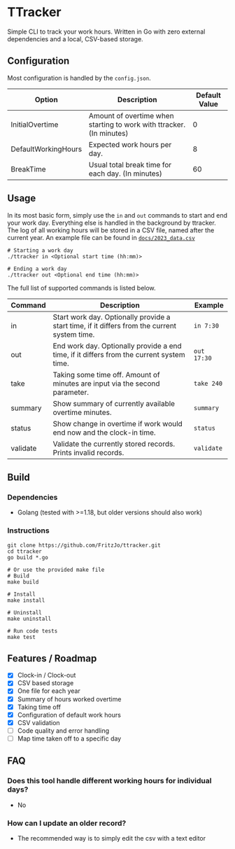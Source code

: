 # TTracker

Simple CLI to track your work hours. Written in Go with zero external dependencies and a local, CSV-based storage.

## Configuration

Most configuration is handled by the ```config.json```.

| Option              | Description                                                          | Default Value |
|---------------------|----------------------------------------------------------------------|---------------|
| InitialOvertime     | Amount of overtime when starting to work with ttracker. (In minutes) | 0             |
| DefaultWorkingHours | Expected work hours per day.                                         | 8             |
| BreakTime           | Usual total break time for each day. (In minutes)                    | 60            |

## Usage

In its most basic form, simply use the ```in``` and ```out``` commands to start and end your work day.
Everything else is handled in the background by ttracker. 
The log of all working hours will be stored in a CSV file, named after the current year.
An example file can be found in [```docs/2023_data.csv```](docs/2023_data.csv)

```
# Starting a work day
./ttracker in <Optional start time (hh:mm)>

# Ending a work day
./ttracker out <Optional end time (hh:mm)>
```

The full list of supported commands is listed below.

| Command  | Description                                                                                  | Example         |
|----------|----------------------------------------------------------------------------------------------|-----------------|
| in       | Start work day. Optionally provide a start time, if it differs from the current system time. | ```in 7:30```   |
| out      | End work day. Optionally provide a end time, if it differs from the current system time.     | ```out 17:30``` |
| take     | Taking some time off. Amount of minutes are input via the second parameter.                  | ```take 240```  |
| summary  | Show summary of currently available overtime minutes.                                        | ```summary```   |
| status   | Show change in overtime if work would end now and the clock-in time.                         | ```status```    |
| validate | Validate the currently stored records. Prints invalid records.                               | ```validate```  |

## Build
### Dependencies

* Golang (tested with >=1.18, but older versions should also work)

### Instructions

```shell
git clone https://github.com/FritzJo/ttracker.git
cd ttracker
go build *.go

# Or use the provided make file
# Build
make build

# Install
make install

# Uninstall
make uninstall

# Run code tests
make test
```

## Features / Roadmap

- [x] Clock-in / Clock-out
- [x] CSV based storage
- [x] One file for each year
- [x] Summary of hours worked overtime
- [x] Taking time off
- [x] Configuration of default work hours
- [x] CSV validation
- [ ] Code quality and error handling
- [ ] Map time taken off to a specific day

## FAQ

### Does this tool handle different working hours for individual days?

* No

### How can I update an older record?

* The recommended way is to simply edit the csv with a text editor

